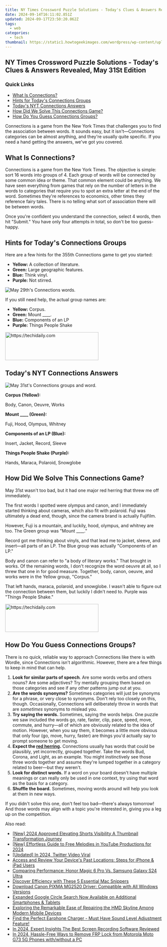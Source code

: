 ```yaml
---
title: NY Times Crossword Puzzle Solutions - Today's Clues & Answers Revealed, May 31St Edition
date: 2024-09-14T16:11:02.851Z
updated: 2024-09-17T23:50:20.062Z
tags:
  - web
categories:
  - tech
thumbnail: https://static1.howtogeekimages.com/wordpress/wp-content/uploads/2024/03/connections.jpg
---
```


## NY Times Crossword Puzzle Solutions - Today's Clues & Answers Revealed, May 31St Edition

### Quick Links

* [What Is Connections?](https://windows11.techidaily.com/streamline-your-notebook-interface-with-themes-and-fonts/)
* [Hints for Today's Connections Groups](https://digital-screen-recording.techidaily.com/new-innovative-vfx-equipment-for-eco-warriors-for-2024/)
* [Today's NYT Connections Answers](https://on-screen-recording.techidaily.com/2024-approved-journey-through-history-similar-themed-video-games-to-ghost-of-tsushima/)
* [How Did We Solve This Connections Game?](https://fox-cloud.techidaily.com/updated-2024-approved-turbo-faster-window-photo-editor/)
* [How Do You Guess Connections Groups?](https://facebook-video-recording.techidaily.com/updated-audience-connection-implementing-a-triplet-of-copywriting-tactics-in-fb-ads/)

 Connections is a game from the New York Times that challenges you to find the association between words. It sounds easy, but it isn't—Connections categories can be almost anything, and they're usually quite specific. If you need a hand getting the answers, we've got you covered.

##  What Is Connections?

 Connections is a game from the New York Times. The objective is simple: sort 16 words into groups of 4\. Each group of words will be connected by some common idea or theme. That common element could be anything. We have seen everything from games that rely on the number of letters in the words to categories that require you to spot an extra letter at the end of the word. Sometimes they're references to economics, other times they reference fairy tales. There is no telling what sort of association there will be between words.

 Once you're confident you understand the connection, select 4 words, then hit "Submit." You have only four attempts in total, so don't be too guess-happy.

##  Hints for Today's Connections Groups

 Here are a few hints for the 355th Connections game to get you started:

* **Yellow:** A collection of literature.
* **Green:** Large geographic features.
* **Blue:** Think vinyl.
* **Purple:** Not stirred.

![May 29th's Connections words.](https://static1.howtogeekimages.com/wordpress/wp-content/uploads/2024/05/may-29th-connections.png) 

 If you still need help, the actual group names are:

* **Yellow:** Corpus.
* **Green:** Mount \_\_\_\_.
* **Blue:** Components of an LP
* **Purple:** Things People Shake

<!-- affiliate ads begin -->
<a href="https://aligracehair.sjv.io/c/5597632/1896527/19272" target="_top" id="1896527">
  <img src="//a.impactradius-go.com/display-ad/19272-1896527" border="0" alt="https://techidaily.com" width="300" height="90"/>
</a>
<img height="0" width="0" src="https://aligracehair.sjv.io/i/5597632/1896527/19272" style="position:absolute;visibility:hidden;" border="0" />
<!-- affiliate ads end -->

##  Today's NYT Connections Answers

![May 31st's Connections groups and word.](https://static1.howtogeekimages.com/wordpress/wp-content/uploads/2024/05/may-31stconnections-filled.png) 

**Corpus (Yellow):** 

 Body, Canon, Oeuvre, Works

**Mount \_\_\_\_ (Green):** 

 Fuji, Hood, Olympus, Whitney

**Components of an LP (Blue):** 

 Insert, Jacket, Record, Sleeve

**Things People Shake (Purple):** 

 Hands, Maraca, Polaroid, Snowglobe

##  How Did We Solve This Connections Game?

 May 31st wasn't too bad, but it had one major red herring that threw me off immediately.

 The first words I spotted were olympus and canon, and I immediately started thinking about cameras, which also fit with polaroid. Fuji was ultimately a dead end, though, since the camera brand is actually Fujifilm. 

 However, Fuji is a mountain, and luckily, hood, olympus, and whitney are too. The Green group was "Mount \_\_\_\_." 

 Record got me thinking about vinyls, and that lead me to jacket, sleeve, and insert—all parts of an LP. The Blue group was actually "Components of an LP." 

 Body and canon can refer to "a body of literary works." That brought in works. Of the remaining words, I don't recognize the word oeuvre at all, so I threw that one in for good measure. Together, body, canon, oeuvre, and works were in the Yellow group, "Corpus." 

 That left hands, maraca, polaroid, and snowglobe. I wasn't able to figure out the connection between them, but luckily I didn't need to. Purple was "Things People Shake." 

<!-- affiliate ads begin -->
<a href="https://aligracehair.sjv.io/c/5597632/1948876/19272" target="_top" id="1948876">
  <img src="//a.impactradius-go.com/display-ad/19272-1948876" border="0" alt="https://techidaily.com" width="300" height="90"/>
</a>
<img height="0" width="0" src="https://aligracehair.sjv.io/i/5597632/1948876/19272" style="position:absolute;visibility:hidden;" border="0" />
<!-- affiliate ads end -->

##  How Do You Guess Connections Groups?

 There is no quick, reliable way to approach Connections like there is with Wordle, since Connections isn't algorithmic. However, there are a few things to keep in mind that can help.

1. **Look for similar parts of speech**. Are some words verbs and others nouns? Are some adjectives? Try mentally grouping them based on those categories and see if any other patterns jump out at you.
2. **Are the words synonyms?** Sometimes categories will just be synonyms for a phrase, or very close to synonyms. Don't rely too closely on this, though. Occasionally, Connections will deliberately throw in words that are _sometimes_ synonyms to mislead you.
3. **Try saying the words.** Sometimes, saying the words helps. One puzzle we saw included the words go, rate, faster, clip, pace, speed, move, commute, and hurry—all of which are obviously related to the idea of motion. However, when you say them, it becomes a little more obvious that only four (go, move, hurry, faster) are things you'd actually say to prompt someone to get moving.
4. **Expect the [red herring](https://www.merriam-webster.com/dictionary/red%20herring).** Connections usually has words that could be plausibly, yet incorrectly, grouped together. Take the words Bud, Corona, and Light, as an example. You might instinctively see those three words together and assume they're lumped together in a category related to beer—but they weren't.
5. **Look for distinct words.** If a word on your board doesn't have multiple meanings or can really only be used in one context, try using that word as the basis for a category.
6. **Shuffle the board.** Sometimes, moving words around will help you look at them in new ways.

 If you didn't solve this one, don't feel too bad—there's always tomorrow! And those words may align with a topic you're interested in, giving you a leg up on the competition.

<ins class="adsbygoogle"
     style="display:block"
     data-ad-format="autorelaxed"
     data-ad-client="ca-pub-7571918770474297"
     data-ad-slot="1223367746"></ins>

<ins class="adsbygoogle"
     style="display:block"
     data-ad-client="ca-pub-7571918770474297"
     data-ad-slot="8358498916"
     data-ad-format="auto"
     data-full-width-responsive="true"></ins>

<span class="atpl-alsoreadstyle">Also read:</span>
<div><ul>
<li><a href="https://facebook-video-share.techidaily.com/new-2024-approved-elevating-shorts-visibility-a-thumbnail-transformation-journey/"><u>[New] 2024 Approved Elevating Shorts Visibility A Thumbnail Transformation Journey</u></a></li>
<li><a href="https://facebook-video-footage.techidaily.com/new-effortless-guide-to-free-melodies-in-youtube-productions-for-2024/"><u>[New] Effortless Guide to Free Melodies in YouTube Productions for 2024</u></a></li>
<li><a href="https://twitter-videos.techidaily.com/updated-in-2024-twitter-video-viral/"><u>[Updated] In 2024, Twitter Video Viral</u></a></li>
<li><a href="https://some-skills.techidaily.com/access-and-review-your-devices-past-locations-steps-for-iphone-and-ipad-users/"><u>Access and Review Your Device's Past Locations: Steps for iPhone & iPad Users</u></a></li>
<li><a href="https://some-skills.techidaily.com/comparing-performance-honor-magic-6-pro-vs-samsung-galaxy-s24-ultra/"><u>Comparing Performance: Honor Magic 6 Pro Vs. Samsung Galaxy S24 Ultra</u></a></li>
<li><a href="https://video-capture.techidaily.com/discover-efficiency-with-these-5-essential-mac-snippers/"><u>Discover Efficiency with These 5 Essential Mac Snippers</u></a></li>
<li><a href="https://hardware-updates.techidaily.com/download-canon-pixma-mg2520-driver-compatible-with-all-windows-versions/"><u>Download Canon PIXMA MG2520 Driver: Compatible with All Windows Versions</u></a></li>
<li><a href="https://some-skills.techidaily.com/expanded-google-circle-search-now-available-on-additional-smartphones-and-tablets/"><u>Expanded Google Circle Search Now Available on Additional Smartphones & Tablets</u></a></li>
<li><a href="https://some-skills.techidaily.com/exploring-the-remarkable-ease-of-repairing-the-hmd-skyline-among-modern-mobile-devices/"><u>Exploring the Remarkable Ease of Repairing the HMD Skyline Among Modern Mobile Devices</u></a></li>
<li><a href="https://some-skills.techidaily.com/find-the-perfect-earphone-charger-must-have-sound-level-adjustment-feature/"><u>Find the Perfect Earphone Charger - Must Have Sound Level Adjustment Feature!</u></a></li>
<li><a href="https://screen-video-capture.techidaily.com/in-2024-expert-insights-the-best-screen-recording-software-reviewed/"><u>In 2024, Expert Insights The Best Screen Recording Software Reviewed</u></a></li>
<li><a href="https://android-frp.techidaily.com/in-2024-hassle-free-ways-to-remove-frp-lock-from-motorola-moto-g73-5g-phones-withwithout-a-pc-by-drfone-android/"><u>In 2024, Hassle-Free Ways to Remove FRP Lock from Motorola Moto G73 5G Phones with/without a PC</u></a></li>
</ul></div>

